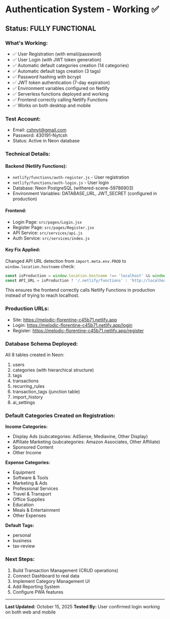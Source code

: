 # Authentication System - Working ✅

## Status: FULLY FUNCTIONAL

### What's Working:
- ✅ User Registration (with email/password)
- ✅ User Login (with JWT token generation)
- ✅ Automatic default categories creation (14 categories)
- ✅ Automatic default tags creation (3 tags)
- ✅ Password hashing with bcrypt
- ✅ JWT token authentication (7-day expiration)
- ✅ Environment variables configured on Netlify
- ✅ Serverless functions deployed and working
- ✅ Frontend correctly calling Netlify Functions
- ✅ Works on both desktop and mobile

### Test Account:
- Email: cshnyt@gmail.com
- Password: 430191-Nytcsh
- Status: Active in Neon database

### Technical Details:

#### Backend (Netlify Functions):
- `netlify/functions/auth-register.js` - User registration
- `netlify/functions/auth-login.js` - User login
- Database: Neon PostgreSQL (withered-scene-59786903)
- Environment Variables: DATABASE_URL, JWT_SECRET (configured in production)

#### Frontend:
- Login Page: `src/pages/Login.jsx`
- Register Page: `src/pages/Register.jsx`
- API Service: `src/services/api.js`
- Auth Service: `src/services/index.js`

#### Key Fix Applied:
Changed API URL detection from `import.meta.env.PROD` to `window.location.hostname` check:
```javascript
const isProduction = window.location.hostname !== 'localhost' && window.location.hostname !== '127.0.0.1'
const API_URL = isProduction ? '/.netlify/functions' : 'http://localhost:3000/api'
```

This ensures the frontend correctly calls Netlify Functions in production instead of trying to reach localhost.

### Production URLs:
- Site: https://melodic-florentine-c45b71.netlify.app
- Login: https://melodic-florentine-c45b71.netlify.app/login
- Register: https://melodic-florentine-c45b71.netlify.app/register

### Database Schema Deployed:
All 8 tables created in Neon:
1. users
2. categories (with hierarchical structure)
3. tags
4. transactions
5. recurring_rules
6. transaction_tags (junction table)
7. import_history
8. ai_settings

### Default Categories Created on Registration:
**Income Categories:**
- Display Ads (subcategories: AdSense, Mediavine, Other Display)
- Affiliate Marketing (subcategories: Amazon Associates, Other Affiliate)
- Sponsored Content
- Other Income

**Expense Categories:**
- Equipment
- Software & Tools
- Marketing & Ads
- Professional Services
- Travel & Transport
- Office Supplies
- Education
- Meals & Entertainment
- Other Expenses

**Default Tags:**
- personal
- business
- tax-review

### Next Steps:
1. Build Transaction Management (CRUD operations)
2. Connect Dashboard to real data
3. Implement Category Management UI
4. Add Reporting System
5. Configure PWA features

---
**Last Updated:** October 15, 2025
**Tested By:** User confirmed login working on both web and mobile
